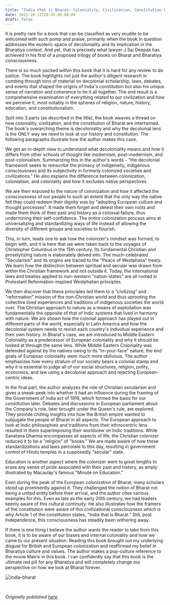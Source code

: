 ```yaml
---
title: "India that is Bharat: Coloniality, Civilisation, Constitution by J Sai Deepak - Review by Abhishek Desikan"
date: 2021-10-11T18:43:08-08:00
draft: false
---
```


It is pretty rare for a book that can be classified as very erudite to be welcomed with such pomp and praise, primarily when the book in question addresses the esoteric space of decoloniality and its implication in the Bharatiya context. And yet, that is precisely what lawyer J Sai Deepak has achieved in his first of a proposed trilogy of books on Bharat and Bharatiya consciousness.

There is so much packed within this book that it is hard for any review to do justice. The book highlights not just the author's diligent research in combing through tons of material on decolonial scholarship, laws, debates, and events that shaped the origins of India's constitution but also his unique sense of narration and coherence to tie it all together. The end result is a comprehensive examination of everything related to our civilization and how we perceive it, most notably in the spheres of religion, nature, history, education, and constitutionalism.

Split into 3 parts (as described in the title), the book weaves a thread on how coloniality, civilization, and the constitution of Bharat are intertwined. The book's overarching theme is decoloniality and why the decolonial lens is the ONLY way we need to look at our history and constitution. The following paragraphs illustrate how the author makes this case.

We get an in-depth view to understand what decoloniality means and how it differs from other schools of thought like modernism, post-modernism, and post-colonialism. Summarizing this in the author's words - "the decolonial framework seeks to reinscribe the primacy of indigeneity, indigenous consciousness and its subjectivity in formerly colonized societies and civilizations." He also explains the difference between colonization, colonialism, and coloniality and how it excludes native perspectives.

We are then exposed to the nature of colonization and how it affected the consciousness of our people to such an extent that the only way the native felt they could redeem their dignity was by "adopting European culture and thought processes". It made them forget and detest their own roots and made them think of their past and history as a colossal failure, thus undermining their self-confidence. The entire colonization process aims at universalizing and standardizing ways of life instead of allowing the diversity of different groups and societies to flourish.

This, in turn, leads one to ask how the colonizer's mindset was formed, to begin with, and it is here that we were taken back to the voyages of Christopher Columbus in the 15th century. Its fundamental Christian and proselytizing nature is elaborately delved into. The much-celebrated "Secularism" and its origins are traced to the "Peace of Westphalia" treaty. We learn how the distinction between spiritual and secular was drawn from within the Christian framework and not outside it. Today, the international laws and treaties applied to non-western "nation-states" are all rooted in Protestant Reformation-inspired Westphalian principles.

We then discover that these principles led them to a "civilizing" and "reformation" mission of the non-Christian world and thus uprooting the collective lived experiences and traditions of indigenous societies the world over. The Christian approach to nature as a means of exploitation was fundamentally the opposite of that of Indic systems that lived in harmony with nature. We are shown how the colonial approach has played out in different parts of the world, especially in Latin America and how the decolonial system needs to revisit each country's individual experience and their own history. In Bharat's case, we are introduced to Middle Eastern Coloniality as a predecessor of European coloniality and why it should be looked at through the same lens. While Middle Eastern Coloniality was defended against by the natives owing to its "in-your-face" nature, the end goals of European coloniality were much more oblivious. The author emphasizes how every stratum of our society bears a colonial stamp and why it is essential to judge all of our social structures, religion, polity, economics, and law using a decolonial approach and rejecting European-centric ideas.

In the final part, the author analyzes the role of Christian secularism and gives a sneak-peek into whether it had an influence during the framing of the Government of India act of 1919, which formed the basis for our constitution later. Debates and discussions in European parliament about the Company's role, later brought under the Queen's rule, are explored. They provide chilling insights into how the British empire wanted to subjugate the people of Bharat in all aspects. The European approach to look at Indic philosophies and traditions from their ethnocentric lens resulted in them superimposing their worldview on Indic traditions. While Sanatana Dharma encompasses all aspects of life, the Christian colonizer reduced it to be a "religion" of "books." We are made aware of how these standardizations and laws percolate to this day, resulting in government control of Hindu temples in a supposedly "secular" state.

Education is another aspect where the colonizer went to great lengths to erase any sense of pride associated with their past and history, as amply illustrated by Macaulay's famous "Minute on Education."

Even during the peak of the European colonization of Bharat, many scholars stood up prominently against it. They challenged the notion of Bharat not being a united entity before their arrival, and the author cites various examples for this. Even as late as the early 20th century, we had leaders keenly aware of this cultural continuity. He also illustrates how the framers of the constitution were aware of this civilizational consciousness which is why Article 1 of the constitution states, "India that is Bharat." Still, post Independence, this consciousness has steadily been withering away.

If there is one thing I believe the author wants the reader to take from this book, it is to be aware of our biases and internal coloniality and how we came to our present situation. Reading this book brought out my underlying disgust for British and European colonization and reaffirmed my belief in Bharatiya culture and values. The author makes a pop-culture reference to the movie Matrix in this book. I can confidently say that this book is the ultimate red pill for any Bharatiya and will completely change our perspective on how we look at Bharat forever.

![india-bharat](/india-bharat.jpg)

&nbsp;&nbsp;

*Originally published [here](https://www.goodreads.com/review/show/4283962638).*